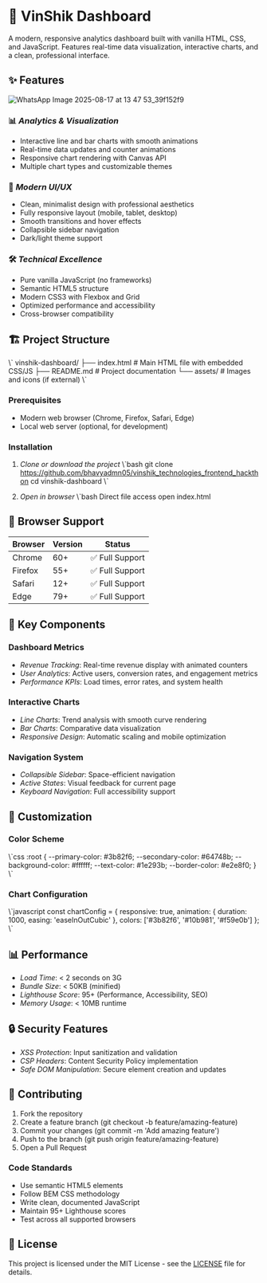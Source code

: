 # 🚀 VinShik Dashboard

A modern, responsive analytics dashboard built with vanilla HTML, CSS, and JavaScript. Features real-time data visualization, interactive charts, and a clean, professional interface.

## ✨ Features
![WhatsApp Image 2025-08-17 at 13 47 53_39f152f9](https://github.com/user-attachments/assets/7ca73222-8b98-4a8c-85fd-d11f8cc17ed8)

### 📊 *Analytics & Visualization*
- Interactive line and bar charts with smooth animations
- Real-time data updates and counter animations
- Responsive chart rendering with Canvas API
- Multiple chart types and customizable themes

### 🎨 *Modern UI/UX*
- Clean, minimalist design with professional aesthetics
- Fully responsive layout (mobile, tablet, desktop)
- Smooth transitions and hover effects
- Collapsible sidebar navigation
- Dark/light theme support

### 🛠 *Technical Excellence*
- Pure vanilla JavaScript (no frameworks)
- Semantic HTML5 structure
- Modern CSS3 with Flexbox and Grid
- Optimized performance and accessibility
- Cross-browser compatibility

## 🏗 Project Structure

\\\`
vinshik-dashboard/
├── index.html          # Main HTML file with embedded CSS/JS
├── README.md           # Project documentation
└── assets/             # Images and icons (if external)
\\\`

### Prerequisites
- Modern web browser (Chrome, Firefox, Safari, Edge)
- Local web server (optional, for development)

### Installation

1. *Clone or download the project*
   \\\`bash
   git clone https://github.com/bhavyadmn05/vinshik_technologies_frontend_hackthon
   cd vinshik-dashboard
   \\\`

2. *Open in browser*
   \\\`bash
   Direct file access
   open index.html 

## 📱 Browser Support

| Browser | Version | Status |
|---------|---------|--------|
| Chrome  | 60+     | ✅ Full Support |
| Firefox | 55+     | ✅ Full Support |
| Safari  | 12+     | ✅ Full Support |
| Edge    | 79+     | ✅ Full Support |

## 🎯 Key Components

### Dashboard Metrics
- *Revenue Tracking*: Real-time revenue display with animated counters
- *User Analytics*: Active users, conversion rates, and engagement metrics
- *Performance KPIs*: Load times, error rates, and system health

### Interactive Charts
- *Line Charts*: Trend analysis with smooth curve rendering
- *Bar Charts*: Comparative data visualization
- *Responsive Design*: Automatic scaling and mobile optimization

### Navigation System
- *Collapsible Sidebar*: Space-efficient navigation
- *Active States*: Visual feedback for current page
- *Keyboard Navigation*: Full accessibility support

## 🔧 Customization

### Color Scheme
\\\`css
:root {
  --primary-color: #3b82f6;
  --secondary-color: #64748b;
  --background-color: #ffffff;
  --text-color: #1e293b;
  --border-color: #e2e8f0;
}
\\\`

### Chart Configuration
\\\`javascript
const chartConfig = {
  responsive: true,
  animation: {
    duration: 1000,
    easing: 'easeInOutCubic'
  },
  colors: ['#3b82f6', '#10b981', '#f59e0b']
};
\\\`

## 📊 Performance

- *Load Time*: < 2 seconds on 3G
- *Bundle Size*: < 50KB (minified)
- *Lighthouse Score*: 95+ (Performance, Accessibility, SEO)
- *Memory Usage*: < 10MB runtime

## 🔒 Security Features

- *XSS Protection*: Input sanitization and validation
- *CSP Headers*: Content Security Policy implementation
- *Safe DOM Manipulation*: Secure element creation and updates

## 🤝 Contributing

1. Fork the repository
2. Create a feature branch (git checkout -b feature/amazing-feature)
3. Commit your changes (git commit -m 'Add amazing feature')
4. Push to the branch (git push origin feature/amazing-feature)
5. Open a Pull Request

### Code Standards
- Use semantic HTML5 elements
- Follow BEM CSS methodology
- Write clean, documented JavaScript
- Maintain 95+ Lighthouse scores
- Test across all supported browsers

## 📝 License

This project is licensed under the MIT License - see the [LICENSE](LICENSE) file for details.

